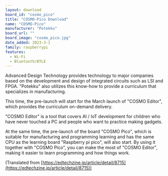 ```yaml
---
layout: download
board_id: "cosmo_pico"
title: "COSMO-Pico Download"
name: "COSMO-Pico"
manufacturer: "Potekku"
board_url: ""
board_image: "cosmo_pico.jpg"
date_added: 2023-3-1
family: raspberrypi
features:
  - Wi-Fi
  - Bluetooth/BTLE
---
```


Advanced Design Technology provides technology to major companies based on the development and design of integrated circuits such as LSI and FPGA. "Potekku" also utilizes this know-how to provide a curriculum that specializes in manufacturing.

This time, the pre-launch will start for the March launch of "COSMO Editor", which provides the curriculum on-demand delivery.

"COSMO Editor" is a tool that covers AI / IoT development for children who have never touched a PC and people who want to practice making gadgets.

At the same time, the pre-launch of the board "COSMO Pico", which is suitable for manufacturing and programming learning and has the same CPU as the learning board "Raspberry pi pico", will also start. By using it together with "COSMO Pico", you can make the most of "COSMO Editor", making it easier to learn programming and how things work.

(Translated from [https://edtechzine.jp/article/detail/8715](https://edtechzine.jp/article/detail/8715))